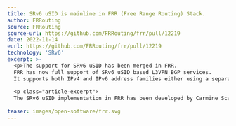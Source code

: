 ```yaml
---
title: SRv6 uSID is mainline in FRR (Free Range Routing) Stack.
author: FRRouting
source: FRRouting
source-url: https://github.com/FRRouting/frr/pull/12219
date: 2022-11-14
eurl: https://github.com/FRRouting/frr/pull/12219
technology: 'SRv6'
excerpt: >-
  <p>The support for SRv6 uSID has been merged in FRR. 
  FRR has now full support of SRv6 uSID based L3VPN BGP services.
  It supports both IPv4 and IPv6 address families either using a separate SRv6 Service SID for each address family (End.DT4 and End.DT6) or using a single SRv6 Service SID (End.DT46) for both. </p>
  
  <p class="article-excerpt">
  The SRv6 uSID implementation in FRR has been developed by Carmine Scarpitta from the university of Rome tor Vergata.
  
teaser: images/open-software/frr.svg
---
```



